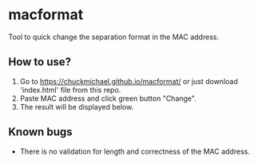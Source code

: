 # macformat
Tool to quick change the separation format in the MAC address.
## How to use?
  1. Go to https://chuckmichael.github.io/macformat/ or just download 'index.html' file from this repo.
  2. Paste MAC address and click green button "Change".
  3. The result will be displayed below.
## Known bugs
 - There is no validation for length and correctness of the MAC address.
